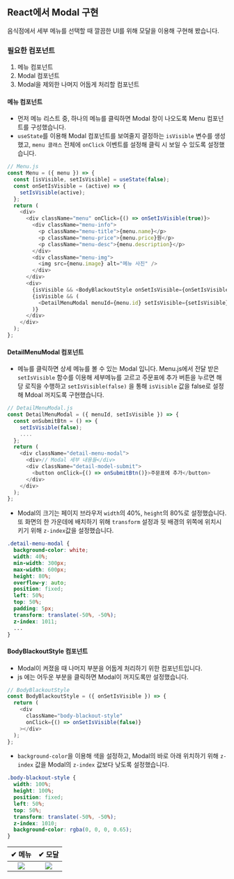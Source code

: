## React에서 Modal 구현

음식점에서 세부 메뉴를 선택할 때 깔끔한 UI를 위해 모달을 이용해 구현해 봤습니다.

### 필요한 컴포넌트

1. 메뉴 컴포넌트
2. Modal 컴포넌트
3. Modal을 제외한 나머지 어둡게 처리할 컴포넌트

#### 메뉴 컴포넌트

- 먼저 메뉴 리스트 중, 하나의 메뉴를 클릭하면 Modal 창이 나오도록 Menu 컴포넌트를 구성했습니다.
- `useState`를 이용해 Modal 컴포넌트를 보여줄지 결정하는 `isVisible` 변수를 생성했고, `menu 클래스` 전체에 `onClick` 이벤트를 설정해 클릭 시 보일 수 있도록 설정했습니다.

```js
// Menu.js
const Menu = ({ menu }) => {
  const [isVisible, setIsVisible] = useState(false);
  const onSetIsVisible = (active) => {
    setIsVisible(active);
  };
  return (
    <div>
      <div className="menu" onClick={() => onSetIsVisible(true)}>
        <div className="menu-info">
          <p className="menu-title">{menu.name}</p>
          <p className="menu-price">{menu.price}원</p>
          <p className="menu-desc">{menu.description}</p>
        </div>
        <div className="menu-img">
          <img src={menu.image} alt="메뉴 사진" />
        </div>
      </div>
      <div>
        {isVisible && <BodyBlackoutStyle onSetIsVisible={onSetIsVisible} />}
        {isVisible && (
          <DetailMenuModal menuId={menu.id} setIsVisible={setIsVisible} />
        )}
      </div>
    </div>
  );
};
```

#### DetailMenuModal 컴포넌트

- 메뉴를 클릭하면 상세 메뉴를 볼 수 있는 Modal 입니다. Menu.js에서 전달 받은 `setIsVisible` 함수를 이용해 세부메뉴를 고르고 주문표에 추가 버튼을 누르면 해당 로직을 수행하고 `setIsVisible(false)` 을 통해 `isVisible` 값을 false로 설정해 Mdoal 꺼지도록 구현했습니다.

```js
// DetailMenuModal.js
const DetailMenuModal = ({ menuId, setIsVisible }) => {
  const onSubmitBtn = () => {
    setIsVisible(false);
    ....
  };
  return (
    <div className="detail-menu-modal">
      <div>// Modal 세부 내용들</div>
      <div className="detail-model-submit">
        <button onClick={() => onSubmitBtn()}>주문표에 추가</button>
      </div>
    </div>
  );
};
```

- Modal의 크기는 페이지 브라우저 `width`의 40%, `height`의 80%로 설정했습니다. 또 화면의 한 가운데에 배치하기 위해 `transform` 설정과 뒷 배경의 위쪽에 위치시키기 위해 `z-index`값을 설정했습니다.

```scss
.detail-menu-modal {
  background-color: white;
  width: 40%;
  min-width: 300px;
  max-width: 600px;
  height: 80%;
  overflow-y: auto;
  position: fixed;
  left: 50%;
  top: 50%;
  padding: 5px;
  transform: translate(-50%, -50%);
  z-index: 1011;
  ...
}
```

#### BodyBlackoutStyle 컴포넌트

- Modal이 켜졌을 때 나머지 부분을 어둡게 처리하기 위한 컴포넌트입니다.
- js 에는 어두운 부분을 클릭하면 Modal이 꺼지도록만 설정했습니다.

```js
// BodyBlackoutStyle
const BodyBlackoutStyle = ({ onSetIsVisible }) => {
  return (
    <div
      className="body-blackout-style"
      onClick={() => onSetIsVisible(false)}
    ></div>
  );
};
```

- `background-color`을 이용해 색을 설정하고, Modal의 바로 아래 위치하기 위해 `z-index` 값을 Modal의 `z-index` 값보다 낮도록 설정했습니다.

```scss
.body-blackout-style {
  width: 100%;
  height: 100%;
  position: fixed;
  left: 50%;
  top: 50%;
  transform: translate(-50%, -50%);
  z-index: 1010;
  background-color: rgba(0, 0, 0, 0.65);
}
```

|                                                       ✔ 메뉴                                                       |                                                       ✔ 모달                                                       |
| :----------------------------------------------------------------------------------------------------------------: | :----------------------------------------------------------------------------------------------------------------: |
| <img src="https://user-images.githubusercontent.com/59330828/115149567-adbcae00-a09f-11eb-8b3c-dfed648d54b2.PNG"/> | <img src="https://user-images.githubusercontent.com/59330828/115149584-c200ab00-a09f-11eb-8aa4-457f68b4abbb.PNG"/> |
